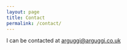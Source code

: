 ```yaml
---
layout: page
title: Contact
permalink: /contact/
---
```


I can be contacted at <arguggi@arguggi.co.uk>
